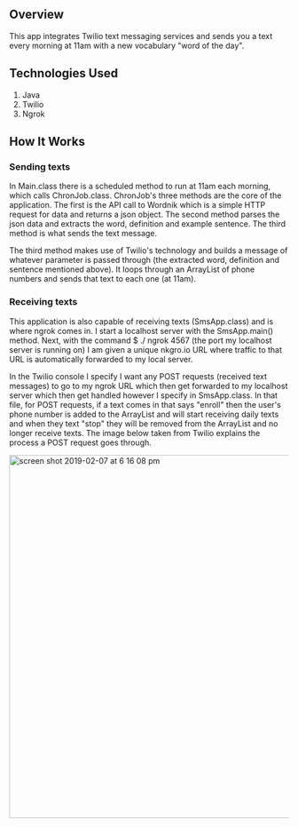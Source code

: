 ## Overview
This app integrates Twilio text messaging services and sends you a text every morning at 11am with a new vocabulary "word of the day".

## Technologies Used
1. Java
2. Twilio
3. Ngrok

## How It Works

### Sending texts
In Main.class there is a scheduled method to run at 11am each morning, which calls ChronJob.class. ChronJob's three methods are the core of the application.
The first is the API call to Wordnik which is a simple HTTP request for data and returns a json object.
The second method parses the json data and extracts the word, definition and example sentence.
The third method is what sends the text message.

The third method makes use of Twilio's technology and builds a message of whatever parameter is passed through (the extracted word, definition and sentence mentioned above). It loops through an ArrayList of phone numbers and sends that text to each one (at 11am). 

### Receiving texts
This application is also capable of receiving texts (SmsApp.class) and is where ngrok comes in. I start a localhost server with the SmsApp.main() method. Next, with the command $ ./ ngrok 4567 (the port my localhost server is running on) I am given a unique nkgro.io URL where traffic to that URL is automatically forwarded to my local server. 

In the Twilio console I specify I want any POST requests (received text messages) to go to my ngrok URL which then get forwarded to my localhost server which then get handled however I specify in SmsApp.class. In that file, for POST requests, if a text comes in that says "enroll" then the user's phone number is added to the ArrayList and will start receiving daily texts and when they text "stop" they will be removed from the ArrayList and no longer receive texts. The image below taken from Twilio explains the process a POST request goes through. 

<img width="654" alt="screen shot 2019-02-07 at 6 16 08 pm" src="https://user-images.githubusercontent.com/34493689/52455893-29596280-2b07-11e9-87ee-43a6ceff3ca6.png">

